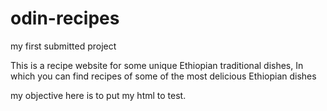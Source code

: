 # odin-recipes
my first submitted project

This is a recipe website for some unique Ethiopian traditional dishes,
In which you can find recipes of some of the most delicious Ethiopian dishes

my objective here is to put my html to test.
